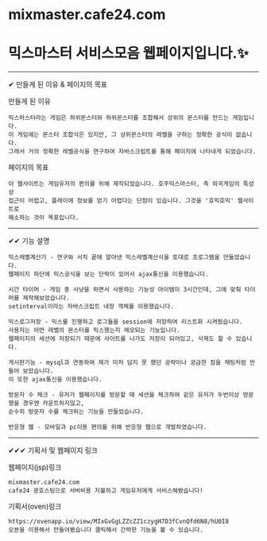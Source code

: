 # mixmaster.cafe24.com

# 믹스마스터 서비스모음 웹페이지입니다.✨

--------------------------

✔ 만들게 된 이유 & 페이지의 목표

만들게 된 이유

```
믹스마스터라는 게임은 하위몬스터와 하위몬스터를 조합해서 상위의 몬스터를 만드는 게임입니다.
이 게임에는 몬스터 조합식은 있지만, 그 상위몬스터의 레벨을 구하는 정확한 공식이 없습니다.
그래서 거의 정확한 레벨공식을 연구하여 자바스크립트를 통해 페이지에 나타내게 되었습니다.
```

페이지의 목표

```
이 웹사이트는 게임유저의 편의를 위해 제작되었습니다. 호주믹스마스터, 즉 외국게임의 특성상
접근이 어렵고, 플레이에 정보를 얻기 어렵다는 단점이 있습니다. 그것을 '호믹호믹' 웹사이트로
해소하는 것이 목표입니다.
```

------------------

✔✔ 기능 설명
```
믹스레벨계산기 - 연구와 서치 끝에 알아낸 믹스레벨계산식을 토대로 프로그램을 만들었습니다.
웹페이지 하단에 믹스공식을 보는 단락이 있어서 ajax통신을 이용했습니다. 
```
```
시간 타이머 - 게임 중 사냥을 하면서 사용하는 기능성 아이템이 3시간인데, 그에 맞춰 타이머를 제작해보았습니다. 
setinterval이라는 자바스크립트 내장 객체를 이용했습니다.
```
```
믹스로그저장 - 믹스를 진행하고 로그들을 session에 저장하여 리스트화 시켜줬습니다. 
사용자는 어떤 레벨의 몬스터를 믹스했는지 메모되는 기능입니다. 
웹페이지의 세션에 저장되기 때문에 사이트를 나가도 저장이 되어있고, 삭제도 할 수 있습니다.
```
```
게시판기능 - mysql과 연동하여 제가 미처 담지 못 했던 공략이나 궁금한 점을 채팅처럼 만들어 보았습니다.
이 또한 ajax통신을 이용했습니다.
```
```
방문자 수 체크 - 유저가 웹페이지를 방문할 때 세션을 체크하여 같은 유저가 두번이상 방문했을 경우엔 카운트하지않고,
순수히 방문자 수를 체크하는 기능을 만들었습니다.
```
```
반응형 웹 - 모바일과 pc이용 편의를 위해 반응형 웹으로 개발하였습니다.
```

----------------------------

✔✔✔ 기획서 및 웹페이지 링크

웹페이지(jsp)링크
```
mixmaster.cafe24.com
cafe24 광호스팅으로 서버비용 지불하고 게임유저에게 서비스해봤습니다!
```

기획서(oven)링크
```
https://ovenapp.io/view/MIxGvGgLZZcZZ1czygH7D3fCvnQfd6N8/hU0I8
오븐을 이용해서 만들어봤습니다 클릭해서 간략한 기능을 볼 수 있습니다.
```
